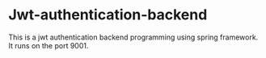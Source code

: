 # Jwt-authentication-backend
This is a jwt authentication backend programming using spring framework. It runs on the port 9001.
